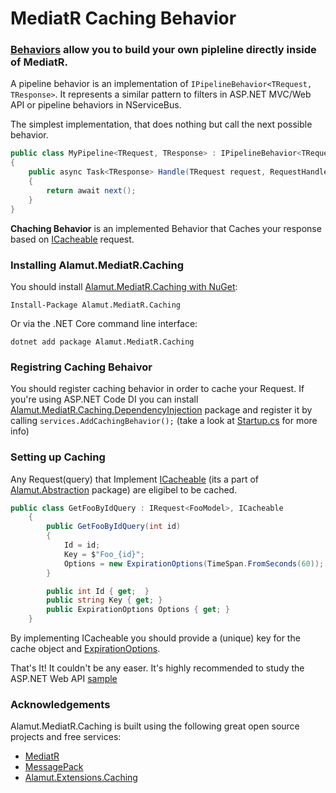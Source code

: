 # MediatR Caching Behavior  
### [Behaviors](https://github.com/jbogard/MediatR/wiki/Behaviors) allow you to build your own pipleline directly inside of MediatR.
A pipeline behavior is an implementation of `IPipelineBehavior<TRequest, TResponse>`. It represents a similar pattern to filters in ASP.NET MVC/Web API or pipeline behaviors in NServiceBus.  

The simplest implementation, that does nothing but call the next possible behavior.
```csharp
public class MyPipeline<TRequest, TResponse> : IPipelineBehavior<TRequest, TResponse>
{
    public async Task<TResponse> Handle(TRequest request, RequestHandlerDelegate<TResponse> next)
    {
        return await next();
    }
}
```

**Chaching Behavior** is an implemented Behavior that Caches your response based on [ICacheable](https://github.com/SorenZ/Alamut.Abstractions/blob/master/src/Alamut.Abstractions/Caching/ICacheable.cs) request.

### Installing Alamut.MediatR.Caching

You should install [Alamut.MediatR.Caching with NuGet](https://www.nuget.org/packages/Alamut.MediatR.Caching):

    Install-Package Alamut.MediatR.Caching
    
Or via the .NET Core command line interface:

    dotnet add package Alamut.MediatR.Caching   

### Registring Caching Behaivor 
You should register caching behavior in order to cache your Request. 
If you're using ASP.NET Code DI you can install [Alamut.MediatR.Caching.DependencyInjection](https://www.nuget.org/packages/Alamut.MediatR.Caching.DependencyInjection/) package and register it by calling `services.AddCachingBehavior();` (take a look at [Startup.cs](https://github.com/SorenZ/Alamut.MediatR.Caching/blob/master/sample/Alamut.MediatR.Caching.SampleApi/Startup.cs) for more info)


### Setting up Caching
Any Request(query) that Implement [ICacheable](https://github.com/SorenZ/Alamut.Abstractions/blob/master/src/Alamut.Abstractions/Caching/ICacheable.cs) (its a part of [Alamut.Abstraction](https://github.com/SorenZ/Alamut.Abstractions) package) are eligibel to be cached.
```csharp 
public class GetFooByIdQuery : IRequest<FooModel>, ICacheable
    {
        public GetFooByIdQuery(int id)
        {
            Id = id;
            Key = $"Foo_{id}";
            Options = new ExpirationOptions(TimeSpan.FromSeconds(60));
        }

        public int Id { get;  }
        public string Key { get; }
        public ExpirationOptions Options { get; }
    }
```
By implementing ICacheable you should provide a (unique) key for the cache object and [ExpirationOptions](https://github.com/SorenZ/Alamut.Abstractions/blob/master/src/Alamut.Abstractions/Caching/ExpirationOptions.cs). 

That's It! It couldn't be any easer. 
It's highly recommended to study the ASP.NET Web API [sample](https://github.com/SorenZ/Alamut.MediatR.Caching/tree/master/sample/Alamut.MediatR.Caching.SampleApi)


### Acknowledgements
Alamut.MediatR.Caching is built using the following great open source projects and free services:

* [MediatR](https://github.com/jbogard/MediatR)
* [MessagePack](https://github.com/neuecc/MessagePack-CSharp)
* [Alamut.Extensions.Caching](https://www.nuget.org/packages/Alamut.Extensions.Caching/)
